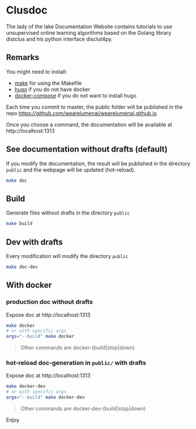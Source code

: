 # Clusdoc

The lady of the lake Documentation Website contains tutorials to use unsupervised online learning algorithms based on the Golang library distclus and his python interface disclut4py.

## Remarks

You might need to install:
- [make](http://www.gnu.org/software/make/) for using the Makefile
- [hugo](https://gohugo.io/getting-started/quick-start/) if you do not have docker
- [docker-compose](https://docs.docker.com/compose/install/) if you do not want to install hugo

Each time you commit to master, the public folder will be published in the repo https://github.com/wearelumenai/wearelumenai.github.io

Once you choose a command, the documentation will be available at http://localhost:1313

## See documentation without drafts (default)

If you modify the documentation, the result will be published in the directory `public` and the webpage will be updated (hot-reload).

```bash
make doc
```

## Build

Generate files without drafts in the directory `public`

```bash
make build
```

## Dev with drafts

Every modification will modify the directory `public`

```bash
make doc-dev
```

## With docker

### production doc without drafts

Expose doc at http://localhost:1313

```bash
make docker
# or with specific args
args="--build" make docker
```

> Other commands are docker-(build|stop|down)

### hot-reload doc-generation in `public/` with drafts

Expose doc at http://localhost:1313

```bash
make docker-dev
# or with specific args
args="--build" make docker-dev
```

> Other commands are docker-dev-(build|stop|down)

Enjoy
